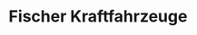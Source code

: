 ---
title: "Fischer Kraftfahrzeuge"
url: /zell-am-harmersbach/fischer-kraftfahrzeuge/
shop: Autohaus
---